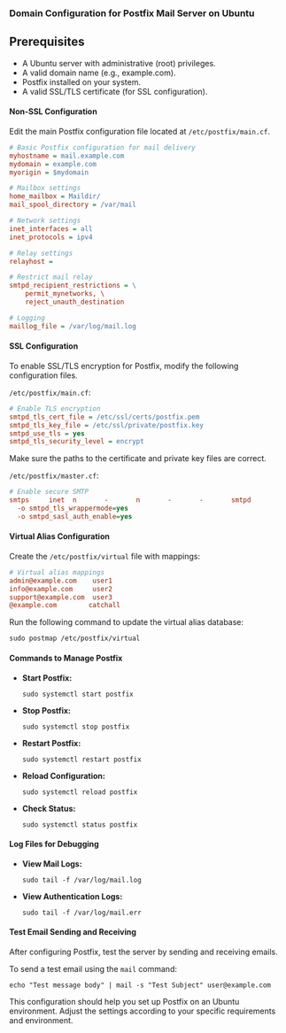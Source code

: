 ### Domain Configuration for Postfix Mail Server on Ubuntu

## Prerequisites
- A Ubuntu server with administrative (root) privileges.
- A valid domain name (e.g., example.com).
- Postfix installed on your system.
- A valid SSL/TLS certificate (for SSL configuration).

#### Non-SSL Configuration

Edit the main Postfix configuration file located at `/etc/postfix/main.cf`.

```ini
# Basic Postfix configuration for mail delivery
myhostname = mail.example.com
mydomain = example.com
myorigin = $mydomain

# Mailbox settings
home_mailbox = Maildir/
mail_spool_directory = /var/mail

# Network settings
inet_interfaces = all
inet_protocols = ipv4

# Relay settings
relayhost = 

# Restrict mail relay
smtpd_recipient_restrictions = \
    permit_mynetworks, \
    reject_unauth_destination

# Logging
maillog_file = /var/log/mail.log
``` 

#### SSL Configuration

To enable SSL/TLS encryption for Postfix, modify the following configuration files.

`/etc/postfix/main.cf`:

```ini
# Enable TLS encryption
smtpd_tls_cert_file = /etc/ssl/certs/postfix.pem
smtpd_tls_key_file = /etc/ssl/private/postfix.key
smtpd_use_tls = yes
smtpd_tls_security_level = encrypt
``` 

Make sure the paths to the certificate and private key files are correct.

`/etc/postfix/master.cf`:

```ini
# Enable secure SMTP
smtps     inet  n       -       n       -       -       smtpd
  -o smtpd_tls_wrappermode=yes
  -o smtpd_sasl_auth_enable=yes
```

#### Virtual Alias Configuration

Create the `/etc/postfix/virtual` file with mappings:

```ini
# Virtual alias mappings
admin@example.com    user1
info@example.com     user2
support@example.com  user3
@example.com        catchall
```

Run the following command to update the virtual alias database:
```shell
sudo postmap /etc/postfix/virtual
```

#### Commands to Manage Postfix

- **Start Postfix:**
  ```shell
  sudo systemctl start postfix
  ```
- **Stop Postfix:**
  ```shell
  sudo systemctl stop postfix
  ```
- **Restart Postfix:**
  ```shell
  sudo systemctl restart postfix
  ```
- **Reload Configuration:**
  ```shell
  sudo systemctl reload postfix
  ```
- **Check Status:**
  ```shell
  sudo systemctl status postfix
  ```

#### Log Files for Debugging

- **View Mail Logs:**
  ```shell
  sudo tail -f /var/log/mail.log
  ```
- **View Authentication Logs:**
  ```shell
  sudo tail -f /var/log/mail.err
  ```

#### Test Email Sending and Receiving

After configuring Postfix, test the server by sending and receiving emails.

To send a test email using the `mail` command:

  ```shell
  echo "Test message body" | mail -s "Test Subject" user@example.com
  ```

This configuration should help you set up Postfix on an Ubuntu environment. Adjust the settings according to your specific requirements and environment.
